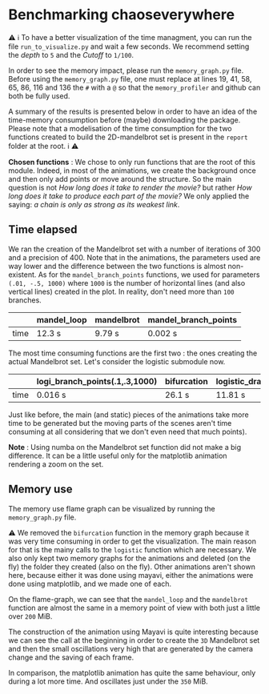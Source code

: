 # Benchmarking chaoseverywhere

:warning: :information_source: To have a better visualization of the time managment, you can run the file `run_to_visualize.py` and wait a few seconds. We recommend setting the *depth* to `5` and the *Cutoff* to `1/100`.

In order to see the memory impact, please run the `memory_graph.py` file. Before using the `memory_graph.py` file, one must replace at lines 19, 41, 58, 65, 86, 116 and 136 the `#` with a `@` so that the `memory_profiler` and github can both be fully used.

A summary of the results is presented below in order to have an idea of the time-memory consumption before (maybe) downloading the package. Please note that a modelisation of the time consumption for the two functions created to build the 2D-mandelbrot set is present in the `report` folder at the root.
:information_source: :warning:

**Chosen functions** : We chose to only run functions that are the root of this module. Indeed, in most of the animations, we create the background once and then only add points or move around the structure. So the main question is not *How long does it take to render the movie?* but rather *How long does it take to produce each part of the movie?* We only applied the saying: *a chain is only as strong as its weakest link*.

## Time elapsed

We ran the creation of the Mandelbrot set with a number of iterations of 300 and a precision of 400. Note that in the animations, the parameters used are way lower and the difference between the two functions is almost non-existent. As for the `mandel_branch_points` functions, we used for parameters `(.01, -.5, 1000)` where `1000` is the number of horizontal lines (and also vertical lines) created in the plot. In reality, don't need more than `100` branches.

|      | mandel_loop | mandelbrot | mandel_branch_points |
|------|-------------|------------|----------------------|
| time | 12.3 s      | 9.79 s     |0.002 s               |

The most time consuming functions are the first two : the ones creating the actual Mandelbrot set.
Let's consider the logistic submodule now.

|      | logi_branch_points(.1,.3,1000) | bifurcation | logistic_draw(.1,3.4,300,300) |
|------|--------------------------------|-------------|-------------------------------|
| time | 0.016 s                        | 26.1 s      |11.81 s                        |

Just like before, the main (and static) pieces of the animations take more time to be generated but the moving parts of the scenes aren't time consuming at all considering that we don't even need that much points).

**Note** : Using numba on the Mandelbrot set function did not make a big difference. It can be a little useful only for the matplotlib animation rendering a zoom on the set.

## Memory use

The memory use flame graph can be visualized by running the `memory_graph.py` file.

:warning: We removed the `bifurcation` function in the memory graph because it was very time consuming in order to get the visualization. The main reason for that is the mainy calls to the `logistic` function which are necessary. We also only kept two memory graphs for the animations and deleted (on the fly) the folder they created (also on the fly). Other animations aren't shown here, because either it was done using mayavi, either the animations were done using matplotlib, and we made one of each.

On the flame-graph, we can see that the `mandel_loop` and the `mandelbrot` function are almost the same in a memory point of view with both just a little over `200` MiB. 

The construction of the animation using Mayavi is quite interesting because we can see the call at the beginning in order to create the `3D` Mandelbrot set and then the small oscillations very high that are generated by the camera change and the saving of each frame.

In comparison, the matplotlib animation has quite the same behaviour, only during a lot more time. And oscillates just under the `350` MiB.
